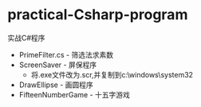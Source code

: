 practical-Csharp-program
========================

实战C#程序

* PrimeFilter.cs - 筛选法求素数
* ScreenSaver - 屏保程序
    * 将.exe文件改为.scr,并复制到c:\windows\system32
* DrawEllipse - 画圆程序
* FifteenNumberGame - 十五字游戏

